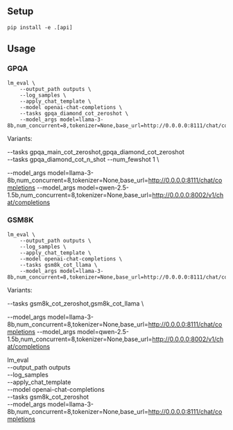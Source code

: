 ## Setup

```
pip install -e .[api]
```

## Usage


### GPQA

```
lm_eval \
    --output_path outputs \
    --log_samples \
    --apply_chat_template \
    --model openai-chat-completions \
    --tasks gpqa_diamond_cot_zeroshot \
    --model_args model=llama-3-8b,num_concurrent=8,tokenizer=None,base_url=http://0.0.0.0:8111/chat/completions
```

Variants:

--tasks gpqa_main_cot_zeroshot,gpqa_diamond_cot_zeroshot \
--tasks gpqa_diamond_cot_n_shot --num_fewshot 1 \

--model_args model=llama-3-8b,num_concurrent=8,tokenizer=None,base_url=http://0.0.0.0:8111/chat/completions
--model_args model=qwen-2.5-1.5b,num_concurrent=8,tokenizer=None,base_url=http://0.0.0.0:8002/v1/chat/completions

### GSM8K

```
lm_eval \
    --output_path outputs \
    --log_samples \
    --apply_chat_template \
    --model openai-chat-completions \
    --tasks gsm8k_cot_llama \
    --model_args model=llama-3-8b,num_concurrent=8,tokenizer=None,base_url=http://0.0.0.0:8111/chat/completions
```

Variants:

--tasks gsm8k_cot_zeroshot,gsm8k_cot_llama \

--model_args model=llama-3-8b,num_concurrent=8,tokenizer=None,base_url=http://0.0.0.0:8111/chat/completions
--model_args model=qwen-2.5-1.5b,num_concurrent=8,tokenizer=None,base_url=http://0.0.0.0:8002/v1/chat/completions

lm_eval \
    --output_path outputs \
    --log_samples \
    --apply_chat_template \
    --model openai-chat-completions \
    --tasks gsm8k_cot_zeroshot \
    --model_args model=llama-3-8b,num_concurrent=8,tokenizer=None,base_url=http://0.0.0.0:8111/chat/completions